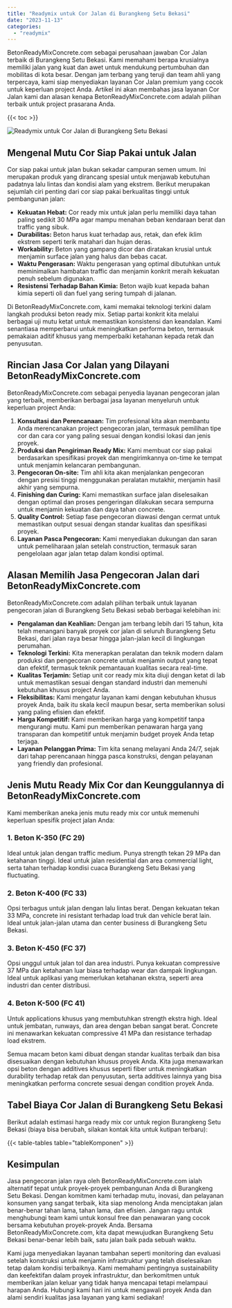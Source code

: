 ```yaml
---
title: "Readymix untuk Cor Jalan di Burangkeng Setu Bekasi"
date: "2023-11-13"
categories: 
  - "readymix"
---
```


BetonReadyMixConcrete.com sebagai perusahaan jawaban Cor Jalan terbaik di Burangkeng Setu Bekasi. Kami memahami berapa krusialnya memiliki jalan yang kuat dan awet untuk mendukung pertumbuhan dan mobilitas di kota besar. Dengan jam terbang yang teruji dan team ahli yang terpercaya, kami siap menyediakan layanan Cor Jalan premium yang cocok untuk keperluan project Anda. Artikel ini akan membahas jasa layanan Cor Jalan kami dan alasan kenapa BetonReadyMixConcrete.com adalah pilihan terbaik untuk project prasarana Anda.

{{< toc >}}

![Readymix untuk Cor Jalan di Burangkeng Setu Bekasi](https://betoncor8.github.io/cor/harga-beton-readymix-concrete%20(23).png)

## Mengenal Mutu Cor Siap Pakai untuk Jalan

Cor siap pakai untuk jalan bukan sekadar campuran semen umum. Ini merupakan produk yang dirancang spesial untuk menjawab kebutuhan padatnya lalu lintas dan kondisi alam yang ekstrem. Berikut merupakan sejumlah ciri penting dari cor siap pakai berkualitas tinggi untuk pembangunan jalan:

- **Kekuatan Hebat:** Cor ready mix untuk jalan perlu memiliki daya tahan paling sedikit 30 MPa agar mampu menahan beban kendaraan berat dan traffic yang sibuk.
- **Durabilitas:** Beton harus kuat terhadap aus, retak, dan efek iklim ekstrem seperti terik matahari dan hujan deras.
- **Workability:** Beton yang gampang dicor dan diratakan krusial untuk menjamin surface jalan yang halus dan bebas cacat.
- **Waktu Pengerasan:** Waktu pengerasan yang optimal dibutuhkan untuk meminimalkan hambatan traffic dan menjamin konkrit meraih kekuatan penuh sebelum digunakan.
- **Resistensi Terhadap Bahan Kimia:** Beton wajib kuat kepada bahan kimia seperti oli dan fuel yang sering tumpah di jalanan.

Di BetonReadyMixConcrete.com, kami memakai teknologi terkini dalam langkah produksi beton ready mix. Setiap partai konkrit kita melalui berbagai uji mutu ketat untuk memastikan konsistensi dan keandalan. Kami senantiasa memperbarui untuk meningkatkan performa beton, termasuk pemakaian aditif khusus yang memperbaiki ketahanan kepada retak dan penyusutan.

## Rincian Jasa Cor Jalan yang Dilayani BetonReadyMixConcrete.com

BetonReadyMixConcrete.com sebagai penyedia layanan pengecoran jalan yang terbaik, memberikan berbagai jasa layanan menyeluruh untuk keperluan project Anda:

1. **Konsultasi dan Perencanaan:** Tim profesional kita akan membantu Anda merencanakan project pengecoran jalan, termasuk pemilihan tipe cor dan cara cor yang paling sesuai dengan kondisi lokasi dan jenis proyek.
2. **Produksi dan Pengiriman Ready Mix:** Kami membuat cor siap pakai berdasarkan spesifikasi proyek dan mengirimkannya on-time ke tempat untuk menjamin kelancaran pembangunan.
3. **Pengecoran On-site:** Tim ahli kita akan menjalankan pengecoran dengan presisi tinggi menggunakan peralatan mutakhir, menjamin hasil akhir yang sempurna.
4. **Finishing dan Curing:** Kami memastikan surface jalan diselesaikan dengan optimal dan proses pengeringan dilakukan secara sempurna untuk menjamin kekuatan dan daya tahan concrete.
5. **Quality Control:** Setiap fase pengecoran diawasi dengan cermat untuk memastikan output sesuai dengan standar kualitas dan spesifikasi proyek.
6. **Layanan Pasca Pengecoran:** Kami menyediakan dukungan dan saran untuk pemeliharaan jalan setelah construction, termasuk saran pengelolaan agar jalan tetap dalam kondisi optimal.

## Alasan Memilih Jasa Pengecoran Jalan dari BetonReadyMixConcrete.com

BetonReadyMixConcrete.com adalah pilihan terbaik untuk layanan pengecoran jalan di Burangkeng Setu Bekasi sebab berbagai kelebihan ini:

- **Pengalaman dan Keahlian:** Dengan jam terbang lebih dari 15 tahun, kita telah menangani banyak proyek cor jalan di seluruh Burangkeng Setu Bekasi, dari jalan raya besar hingga jalan-jalan kecil di lingkungan perumahan.
- **Teknologi Terkini:** Kita menerapkan peralatan dan teknik modern dalam produksi dan pengecoran concrete untuk menjamin output yang tepat dan efektif, termasuk teknik pemantauan kualitas secara real-time.
- **Kualitas Terjamin:** Setiap unit cor ready mix kita diuji dengan ketat di lab untuk memastikan sesuai dengan standard industri dan memenuhi kebutuhan khusus project Anda.
- **Fleksibilitas:** Kami mengatur layanan kami dengan kebutuhan khusus proyek Anda, baik itu skala kecil maupun besar, serta memberikan solusi yang paling efisien dan efektif.
- **Harga Kompetitif:** Kami memberikan harga yang kompetitif tanpa mengurangi mutu. Kami pun memberikan penawaran harga yang transparan dan kompetitif untuk menjamin budget proyek Anda tetap terjaga.
- **Layanan Pelanggan Prima:** Tim kita senang melayani Anda 24/7, sejak dari tahap perencanaan hingga pasca konstruksi, dengan pelayanan yang friendly dan profesional.

## Jenis Mutu Ready Mix Cor dan Keunggulannya di BetonReadyMixConcrete.com

Kami memberikan aneka jenis mutu ready mix cor untuk memenuhi keperluan spesifik project jalan Anda:

### 1\. Beton K-350 (FC 29)

Ideal untuk jalan dengan traffic medium. Punya strength tekan 29 MPa dan ketahanan tinggi. Ideal untuk jalan residential dan area commercial light, serta tahan terhadap kondisi cuaca Burangkeng Setu Bekasi yang fluctuating.

### 2\. Beton K-400 (FC 33)

Opsi terbagus untuk jalan dengan lalu lintas berat. Dengan kekuatan tekan 33 MPa, concrete ini resistant terhadap load truk dan vehicle berat lain. Ideal untuk jalan-jalan utama dan center business di Burangkeng Setu Bekasi.

### 3\. Beton K-450 (FC 37)

Opsi unggul untuk jalan tol dan area industri. Punya kekuatan compressive 37 MPa dan ketahanan luar biasa terhadap wear dan dampak lingkungan. Ideal untuk aplikasi yang memerlukan ketahanan ekstra, seperti area industri dan center distribusi.

### 4\. Beton K-500 (FC 41)

Untuk applications khusus yang membutuhkan strength ekstra high. Ideal untuk jembatan, runways, dan area dengan beban sangat berat. Concrete ini menawarkan kekuatan compressive 41 MPa dan resistance terhadap load ekstrem.

Semua macam beton kami dibuat dengan standar kualitas terbaik dan bisa disesuaikan dengan kebutuhan khusus proyek Anda. Kita juga menawarkan opsi beton dengan additives khusus seperti fiber untuk meningkatkan durability terhadap retak dan penyusutan, serta additives lainnya yang bisa meningkatkan performa concrete sesuai dengan condition proyek Anda.

## Tabel Biaya Cor Jalan di Burangkeng Setu Bekasi

Berikut adalah estimasi harga ready mix cor untuk region Burangkeng Setu Bekasi (biaya bisa berubah, silakan kontak kita untuk kutipan terbaru):

{{< table-tables table="tableKomponen" >}}

## Kesimpulan

Jasa pengecoran jalan raya oleh BetonReadyMixConcrete.com ialah alternatif tepat untuk proyek-proyek pembangunan Anda di Burangkeng Setu Bekasi. Dengan komitmen kami terhadap mutu, inovasi, dan pelayanan konsumen yang sangat terbaik, kita siap menolong Anda menciptakan jalan benar-benar tahan lama, tahan lama, dan efisien. Jangan ragu untuk menghubungi team kami untuk konsul free dan penawaran yang cocok bersama kebutuhan proyek-proyek Anda. Bersama BetonReadyMixConcrete.com, kita dapat mewujudkan Burangkeng Setu Bekasi benar-benar lebih baik, satu jalan baik pada sebuah waktu.

Kami juga menyediakan layanan tambahan seperti monitoring dan evaluasi setelah konstruksi untuk menjamin infrastruktur yang telah diselesaikan tetap dalam kondisi terbaiknya. Kami memahami pentingnya sustainability dan keefektifan dalam proyek infrastruktur, dan berkomitmen untuk memberikan jalan keluar yang tidak hanya mencapai tetapi melampaui harapan Anda. Hubungi kami hari ini untuk mengawali proyek Anda dan alami sendiri kualitas jasa layanan yang kami sediakan!
